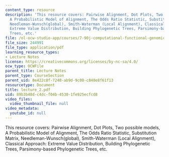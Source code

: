 ```yaml
---
content_type: resource
description: 'This resource covers: Pairwise Alignment, Dot Plots, Two possible models,
  A Probabilistic Model of Alignment, The Odds Ratio Statistic, Substitution Matrix,
  Needleman-Wunsch(global), Smith-Waterman (Local Alignment), Classical Approach:
  Extreme Value Distribution, Building Phylogenetic Trees, Parsimony-based Phylogenetic
  Trees, etc.'
file: /ol-ocw-studio-app/courses/7-90j-computational-functional-genomics-spring-2005/89b3b48dc4dcf04b45301fe925ecfcd8_lecture_2.pdf
file_size: 244991
file_type: application/pdf
learning_resource_types:
- Lecture Notes
license: https://creativecommons.org/licenses/by-nc-sa/4.0/
ocw_type: OCWFile
parent_title: Lecture Notes
parent_type: CourseSection
parent_uid: 8e422c8f-7248-ab9d-9c08-c848e8f61f13
resourcetype: Document
title: lecture_2.pdf
uid: 89b3b48d-c4dc-f04b-4530-1fe925ecfcd8
video_files:
  video_thumbnail_file: null
video_metadata:
  youtube_id: null
---
```

This resource covers: Pairwise Alignment, Dot Plots, Two possible models, A Probabilistic Model of Alignment, The Odds Ratio Statistic, Substitution Matrix, Needleman-Wunsch(global), Smith-Waterman (Local Alignment), Classical Approach: Extreme Value Distribution, Building Phylogenetic Trees, Parsimony-based Phylogenetic Trees, etc.